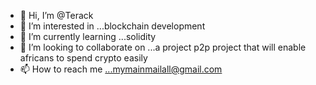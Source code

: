 - 👋 Hi, I’m @Terack
- 👀 I’m interested in ...blockchain development
- 🌱 I’m currently learning ...solidity
- 💞️ I’m looking to collaborate on ...a project p2p project that will enable africans to spend crypto easily
- 📫 How to reach me ...mymainmailall@gmail.com

<!---
Terack/Terack is a ✨ special ✨ repository because its `README.md` (this file) appears on your GitHub profile.
You can click the Preview link to take a look at your changes.
--->
